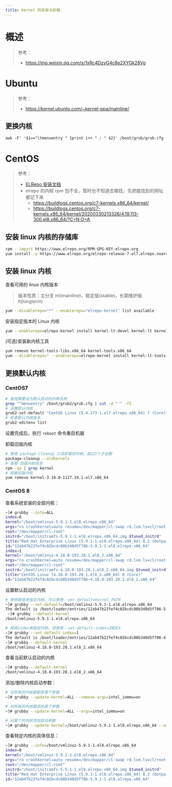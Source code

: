 ```yaml
---
title: Kernel 的安装与卸载
---
```


# 概述

> 参考：
> - <https://mp.weixin.qq.com/s/1xRc4DzyG4c8e2XYGk28Vg>

# Ubuntu

> 参考：
> - <https://kernel.ubuntu.com/~kernel-ppa/mainline/>

## 更换内核

`awk -F' '$1=="\tmenuentry " {print i++ " : " $2}' /boot/grub/grub.cfg`

# CentOS

> 参考：
> - [ELRepo 安装文档](http://elrepo.org/tiki/tiki-index.php)
> - elrepo 的内核 rpm 包不全，暂时也不知道去哪找，先把能找到的网址都记下来
>     - <https://buildlogs.centos.org/c7-kernels.x86_64/kernel/>
>     - <https://buildlogs.centos.org/c7-kernels.x86_64/kernel/20200330213326/4.19.113-300.el8.x86_64/?C=N;O=A>

## 安装 linux 内核的存储库

```bash
rpm --import https://www.elrepo.org/RPM-GPG-KEY-elrepo.org
yum install -y https://www.elrepo.org/elrepo-release-7.el7.elrepo.noarch.rpm
```

## 安装 linux 内核

查看可用的 linux 内核版本

> 版本性质：主分支 ml(mainline)，稳定版(stable)，长期维护版 lt(longterm)

```bash
yum --disablerepo="*" --enablerepo="elrepo-kernel" list available
```

安装指定版本的 Linux 内核

```bash
yum --enablerepo=elrepo-kernel install kernel-lt-devel kernel-lt kernel-lt-headers -y
```

(可选)安装新内核工具

```bash
yum remove kernel-tools-libs.x86_64 kernel-tools.x86_64
yum --disablerepo=* --enablerepo=elrepo-kernel install kernel-lt-tools kernel-tools-libs kernel-lt-headers -y
```

## 更换默认内核

### CentOS7

```bash
# 查找需要设为默认启动的内核名称
grep "^menuentry" /boot/grub2/grub.cfg | cut -d "'" -f2
# 设置默认内核
grub2-set-default "CentOS Linux (5.4.173-1.el7.elrepo.x86_64) 7 (Core)"
# 检查默认内核版本
grub2-editenv list
```

设置完成后，执行 `reboot` 命令重启机器

卸载旧版内核

```bash
# 使用 package-cleanup 工具卸载旧内核，超过3个才会删
package-cleanup --oldkernels
# 查看 旧版内核信息
rpm -qa | grep kernel
# 卸载旧版内核
yum remove kernel-3.10.0-1127.19.1.el7.x86_64
```

### CentOS 8

查看系统安装的全部内核：

```bash
~]# grubby --info=ALL
index=0
kernel="/boot/vmlinuz-5.9.1-1.el8.elrepo.x86_64"
args="ro crashkernel=auto resume=/dev/mapper/cl-swap rd.lvm.lv=cl/root rd.lvm.lv=cl/swap net.ifnames=0 rhgb quiet intel_iommu=on $tuned_params"
root="/dev/mapper/cl-root"
initrd="/boot/initramfs-5.9.1-1.el8.elrepo.x86_64.img $tuned_initrd"
title="Red Hat Enterprise Linux (5.9.1-1.el8.elrepo.x86_64) 8.2 (Ootpa)"
id="12ab47b22fef4c02bcdc88b340d5f706-5.9.1-1.el8.elrepo.x86_64"
index=1
kernel="/boot/vmlinuz-4.18.0-193.28.1.el8_2.x86_64"
args="ro crashkernel=auto resume=/dev/mapper/cl-swap rd.lvm.lv=cl/root rd.lvm.lv=cl/swap net.ifnames=0 rhgb quiet intel_iommu=on $tuned_params"
root="/dev/mapper/cl-root"
initrd="/boot/initramfs-4.18.0-193.28.1.el8_2.x86_64.img $tuned_initrd"
title="CentOS Linux (4.18.0-193.28.1.el8_2.x86_64) 8 (Core)"
id="12ab47b22fef4c02bcdc88b340d5f706-4.18.0-193.28.1.el8_2.x86_64"
```

设置默认启动的内核

```bash
# 使用路径来指定内核，可以使用--set-default=Kernel_PATH
~]# grubby --set-default=/boot/vmlinuz-5.9.1-1.el8.elrepo.x86_64
The default is /boot/loader/entries/12ab47b22fef4c02bcdc88b340d5f706-5.9.1-1.el8.elrepo.x86_64.conf with index 0 and kernel /boot/vmlinuz-5.9.1-1.el8.elrepo.x86_64
 ~]# grubby --default-kernel
/boot/vmlinuz-5.9.1-1.el8.elrepo.x86_64

# 使用index来指定内核，则使用--set-default-index=INDEX
~]# grubby --set-default-index=1
The default is /boot/loader/entries/12ab47b22fef4c02bcdc88b340d5f706-4.18.0-193.28.1.el8_2.x86_64.conf with index 1 and kernel /boot/vmlinuz-4.18.0-193.28.1.el8_2.x86_64
~]# grubby --default-kernel
/boot/vmlinuz-4.18.0-193.28.1.el8_2.x86_64
```

查看当前默认启动的内核

```bash
~]# grubby --default-kernel
/boot/vmlinuz-4.18.0-193.28.1.el8_2.x86_64
```

添加/删除内核启动参数：

```bash
# 对所有的内核都删除某个参数
~]# grubby --update-kernel=ALL --remove-args=intel_iommu=on

# 对所有的内核都添加某个参数
~]# grubby --update-kernel=ALL --args=intel_iommu=on

# 对某个的内核添加启动参数
~]# grubby --update-kernel=/boot/vmlinuz-5.9.1-1.el8.elrepo.x86_64 --args=intel_iommu=on

```

查看特定内核的具体信息：

```bash
~]# grubby --info=/boot/vmlinuz-5.9.1-1.el8.elrepo.x86_64
index=0
kernel="/boot/vmlinuz-5.9.1-1.el8.elrepo.x86_64"
args="ro crashkernel=auto resume=/dev/mapper/cl-swap rd.lvm.lv=cl/root rd.lvm.lv=cl/swap net.ifnames=0 rhgb quiet intel_iommu=on $tuned_params"
root="/dev/mapper/cl-root"
initrd="/boot/initramfs-5.9.1-1.el8.elrepo.x86_64.img $tuned_initrd"
title="Red Hat Enterprise Linux (5.9.1-1.el8.elrepo.x86_64) 8.2 (Ootpa)"
id="12ab47b22fef4c02bcdc88b340d5f706-5.9.1-1.el8.elrepo.x86_64"
```

